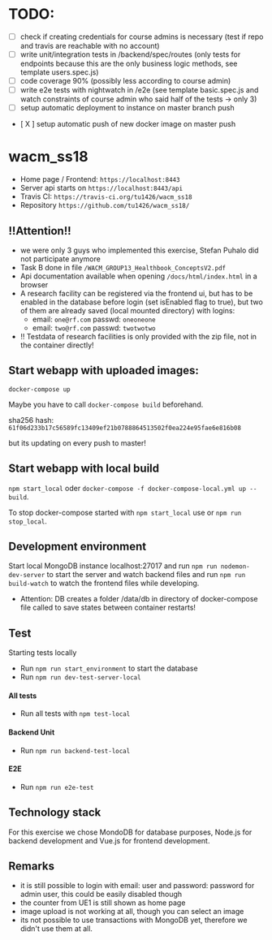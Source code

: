 # TODO:
- [  ] check if creating credentials for course admins is necessary (test if repo and travis are reachable with no account)
- [  ] write unit/integration tests in /backend/spec/routes (only tests for endpoints because this are the only business logic methods, see template users.spec.js)
- [  ] code coverage 90% (possibly less according to course admin)
- [  ] write e2e tests with nightwatch in /e2e (see template basic.spec.js and watch constraints of course admin who said half of the tests -> only 3)
- [  ] setup automatic deployment to instance on master branch push
- [ X ] setup automatic push of new docker image on master push

# wacm_ss18
- Home page / Frontend: ``https://localhost:8443``
- Server api starts on ``https://localhost:8443/api``
- Travis CI: `https://travis-ci.org/tu1426/wacm_ss18`
- Repository `https://github.com/tu1426/wacm_ss18/`

## !!Attention!!
- we were only 3 guys who implemented this exercise, Stefan Puhalo did not participate anymore
- Task B done in file ``/WACM_GROUP13_Healthbook_ConceptsV2.pdf``
- Api documentation available when opening ``/docs/html/index.html`` in a browser
- A research facility can be registered via the frontend ui, but has to be enabled in the database before login (set isEnabled flag to true), but two of them are already saved (local mounted directory) with logins:
    - email: ``one@rf.com`` passwd: ``oneoneone``
    - email: ``two@rf.com`` passwd: ``twotwotwo``
- !! Testdata of research facilities is only provided with the zip file, not in the container directly!

## Start webapp with uploaded images:
`docker-compose up`

Maybe you have to call `docker-compose build` beforehand.

sha256 hash: 
`61f06d233b17c56589fc13409ef21b0788864513502f0ea224e95fae6e816b08`

but its updating on every push to master!

## Start webapp with local build
`npm start_local` oder `docker-compose -f docker-compose-local.yml up --build`.

To stop docker-compose started with `npm start_local` use or `npm run stop_local`.

## Development environment
Start local MongoDB instance localhost:27017 and run `npm run nodemon-dev-server` to start the server and watch backend files and run `npm run build-watch` to watch the frontend files while developing.
- Attention: DB creates a folder /data/db in directory of docker-compose file called to save states between container restarts!

## Test
Starting tests locally
- Run `npm run start_environment` to start the database
- Run `npm run dev-test-server-local`

#### All tests
- Run all tests with `npm test-local`

#### Backend Unit
- Run `npm run backend-test-local`

#### E2E
- Run `npm run e2e-test`

## Technology stack
For this exercise we chose MondoDB for database purposes, Node.js for backend development and Vue.js for frontend development.

## Remarks
- it is still possible to login with email: user and password: password for admin user, this could be easily disabled though
- the counter from UE1 is still shown as home page
- image upload is not working at all, though you can select an image
- its not possible to use transactions with MongoDB yet, therefore we didn't use them at all.